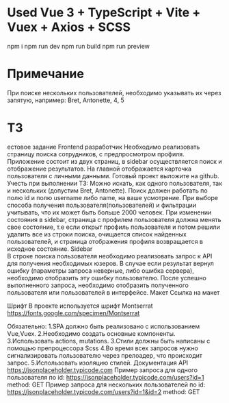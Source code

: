 # Used Vue 3 + TypeScript + Vite + Vuex + Axios + SCSS
npm i
npm run dev
npm run build
npm run preview

# Примечание
При поиске нескольких пользователей, необходимо указывать их через запятую, например: Bret, Antonette, 4, 5

# ТЗ
естовое задание Frontend разработчик
Необходимо реализовать страницу поиска сотрудников, с предпросмотром профиля.
Приложение состоит из двух страниц, в sidebar осуществляется поиск и отображение результатов.
На главной отображается карточка пользователя с личными данными.
Готовый проект выложите на github.
Учесть при выполнении ТЗ:
Можно искать, как одного пользователя, так и нескольких (допустим Bret, Antonette).
Поиск должен работать по полю id и полю username либо name, на ваше усмотрение.
При выборе способа получения пользователя(пользователей) и фильтрации учитывать, что их может быть больше 2000 человек.
При изменении состояния в sidebar, страница с профилем пользователя должна менять свое состояние, т.е если открыт профиль пользователя и потом решили удалить все из строки поиска, очищается список найденных пользователей, и страница отображения профиля возвращается в исходное состояние.
Sidebar                                                                                                                                                            
В строке поиска пользователя необходимо реализовать запрос к API для получения необходимых юзеров.
В случае если результат вернул ошибку (параметры запроса неверные, либо ошибка сервера), необходимо отобразить эту ошибку пользователю.
После успешно выполненного запроса, необходимо отобразить полученного пользователя или пользователей в интерфейсе.
Макет
Ссылка на макет

 Шрифт
В проекте используется шрифт Montserrat https://fonts.google.com/specimen/Montserrat

 Обязательно:
 1.SPA должно быть реализовано с использованием Vue,Vuex.
2.Необходимо создать основные компоненты.
3.Использовать actions, mutations. 
3.Стили должны быть написаны с помощью препроцессора Scss
4.Во время всех запросов нужно сигнализировать пользователю через прелоадер, что происходит запрос.
5.Использовать изоляцию стилей.
Документация API
https://jsonplaceholder.typicode.com
Пример запроса для одного пользователя по id:
 https://jsonplaceholder.typicode.com/users?id=1
 method: GET
Пример запроса для нескольких пользователей по id:
 https://jsonplaceholder.typicode.com/users?id=1&id=2
 method: GET


